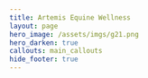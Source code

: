 ```yaml
---
title: Artemis Equine Wellness
layout: page
hero_image: /assets/imgs/g21.png
hero_darken: true
callouts: main_callouts
hide_footer: true
---
```

